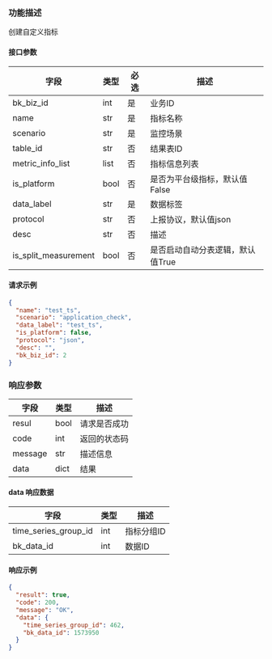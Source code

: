 ### 功能描述

创建自定义指标


#### 接口参数

| 字段                   | 类型   | 必选 | 描述                 |
|----------------------|------|----|--------------------|
| bk_biz_id            | int  | 是  | 业务ID               |
| name                 | str  | 是  | 指标名称               |
| scenario             | str  | 是  | 监控场景               |
| table_id             | str  | 否  | 结果表ID              |
| metric_info_list     | list | 否  | 指标信息列表             |
| is_platform          | bool | 否  | 是否为平台级指标，默认值False  |
| data_label           | str  | 是  | 数据标签               |
| protocol             | str  | 否  | 上报协议，默认值json       |
| desc                 | str  | 否  | 描述                 |
| is_split_measurement | bool | 否  | 是否启动自动分表逻辑，默认值True |

#### 请求示例

```json
{
  "name": "test_ts",
  "scenario": "application_check",
  "data_label": "test_ts",
  "is_platform": false,
  "protocol": "json",
  "desc": "",
  "bk_biz_id": 2
}
```

### 响应参数

| 字段      | 类型   | 描述     |
|---------|------|--------|
| resul   | bool | 请求是否成功 |
| code    | int  | 返回的状态码 |
| message | str  | 描述信息   |
| data    | dict | 结果     |

#### data 响应数据

| 字段                   | 类型  | 描述     |
|----------------------|-----|--------|
| time_series_group_id | int | 指标分组ID |
| bk_data_id           | int | 数据ID   |

#### 响应示例

```json
{
  "result": true,
  "code": 200,
  "message": "OK",
  "data": {
    "time_series_group_id": 462,
    "bk_data_id": 1573950
  }
}
```


